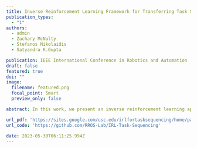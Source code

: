 ```yaml
---
title: Inverse Reinforcement Learning Framework for Transferring Task Sequencing Policies from Humans to Robots in Manufacturing Applications
publication_types:
  - "1"
authors:
  - admin
  - Zachary McNulty
  - Stefanos Nikolaidis
  - Satyandra K.Gupta

publication: IEEE International Conference in Robotics and Automation
draft: false
featured: true
doi: ""
image:
  filename: featured.png
  focal_point: Smart
  preview_only: false

abstract: In this work, we present an inverse reinforcement learning approach for solving the problem of task sequencing for robots in complex manufacturing processes. Our proposed framework is adaptable to variations in process and can perform sequencing for completely new parts. We prescribe an approach to capture feature interactions in a demonstration dataset based on a metric that computes feature interaction coverage. We then actively learn the expert's policy by keeping the expert in the loop. Our training and testing results reveal that our model can successfully learn the expert's policy. We demonstrate the performance of our method on a real-world manufacturing application where we transfer the policy for task sequencing to a manipulator. Our experiments show that the robot can perform these tasks to produce human-competitive performance. Code and video can be found at:https://sites.google.com/usc.edu/irlfortasksequencing

url_pdf: 'https://sites.google.com/usc.edu/irlfortasksequencing/home/paper'
url_code: 'https://github.com/RROS-Lab/IRL-Task-Sequencing'

date: 2023-05-30T06:11:25.994Z
---
```

